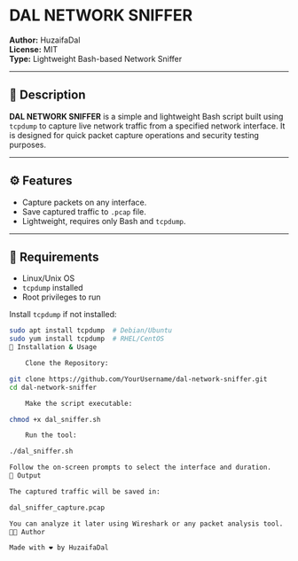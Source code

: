 # DAL NETWORK SNIFFER

**Author:** HuzaifaDal  
**License:** MIT  
**Type:** Lightweight Bash-based Network Sniffer

---

## 📌 Description

**DAL NETWORK SNIFFER** is a simple and lightweight Bash script built using `tcpdump` to capture live network traffic from a specified network interface. It is designed for quick packet capture operations and security testing purposes.

---

## ⚙️ Features

- Capture packets on any interface.
- Save captured traffic to `.pcap` file.
- Lightweight, requires only Bash and `tcpdump`.

---

## 🧰 Requirements

- Linux/Unix OS
- `tcpdump` installed
- Root privileges to run

Install `tcpdump` if not installed:
```bash
sudo apt install tcpdump  # Debian/Ubuntu
sudo yum install tcpdump  # RHEL/CentOS
🚀 Installation & Usage

    Clone the Repository:

git clone https://github.com/YourUsername/dal-network-sniffer.git
cd dal-network-sniffer

    Make the script executable:

chmod +x dal_sniffer.sh

    Run the tool:

./dal_sniffer.sh

Follow the on-screen prompts to select the interface and duration.
📂 Output

The captured traffic will be saved in:

dal_sniffer_capture.pcap

You can analyze it later using Wireshark or any packet analysis tool.
🧑‍💻 Author

Made with ❤️ by HuzaifaDal
